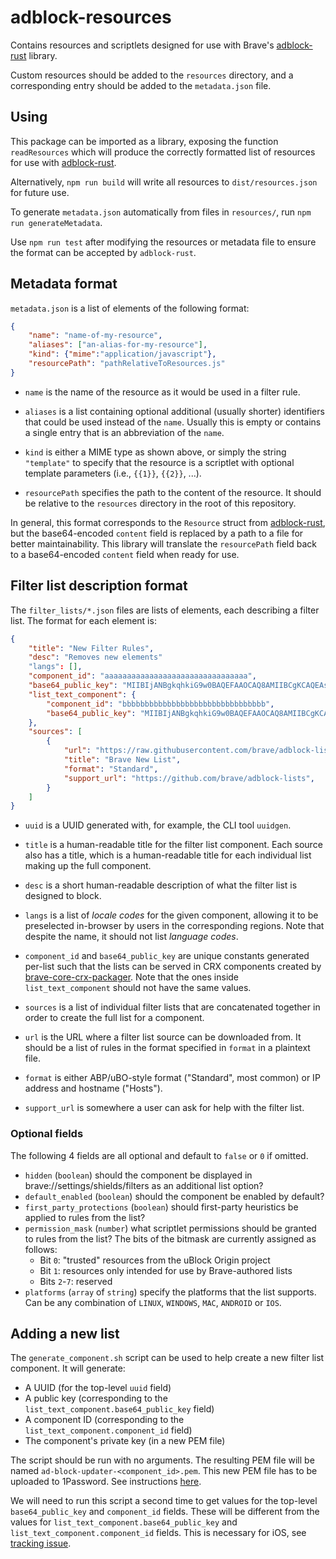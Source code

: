 # adblock-resources

Contains resources and scriptlets designed for use with Brave's [adblock-rust](https://github.com/brave/adblock-rust) library.

Custom resources should be added to the `resources` directory, and a corresponding entry should be added to the `metadata.json` file.

## Using

This package can be imported as a library, exposing the function `readResources` which will produce the correctly formatted list of resources for use with [adblock-rust](https://github.com/brave/adblock-rust).

Alternatively, `npm run build` will write all resources to `dist/resources.json` for future use.

To generate `metadata.json` automatically from files in `resources/`, run `npm run generateMetadata`.

Use `npm run test` after modifying the resources or metadata file to ensure the format can be accepted by `adblock-rust`.

## Metadata format

`metadata.json` is a list of elements of the following format:

```json
{
    "name": "name-of-my-resource",
    "aliases": ["an-alias-for-my-resource"],
    "kind": {"mime":"application/javascript"},
    "resourcePath": "pathRelativeToResources.js"
}
```

- `name` is the name of the resource as it would be used in a filter rule.

- `aliases` is a list containing optional additional (usually shorter) identifiers that could be used instead of the `name`. Usually this is empty or contains a single entry that is an abbreviation of the `name`.

- `kind` is either a MIME type as shown above, or simply the string `"template"` to specify that the resource is a scriptlet with optional template parameters (i.e., `{{1}}`, `{{2}}`, ...).

- `resourcePath` specifies the path to the content of the resource. It should be relative to the `resources` directory in the root of this repository.

In general, this format corresponds to the `Resource` struct from [adblock-rust](https://github.com/brave/adblock-rust), but the base64-encoded `content` field is replaced by a path to a file for better maintainability. This library will translate the `resourcePath` field back to a base64-encoded `content` field when ready for use.

## Filter list description format

The `filter_lists/*.json` files are lists of elements, each describing a filter list. The format for each element is:

```json
{
    "title": "New Filter Rules",
    "desc": "Removes new elements"
    "langs": [],
    "component_id": "aaaaaaaaaaaaaaaaaaaaaaaaaaaaaaaa",
    "base64_public_key": "MIIBIjANBgkqhkiG9w0BAQEFAAOCAQ8AMIIBCgKCAQEAs...IDAQAB",
    "list_text_component": {
        "component_id": "bbbbbbbbbbbbbbbbbbbbbbbbbbbbbbbb",
        "base64_public_key": "MIIBIjANBgkqhkiG9w0BAQEFAAOCAQ8AMIIBCgKCAQEAs...IDAQAB",
    },
    "sources": [
        {
            "url": "https://raw.githubusercontent.com/brave/adblock-lists/master/brave-lists/new-list.txt",
            "title": "Brave New List",
            "format": "Standard",
            "support_url": "https://github.com/brave/adblock-lists",
        }
    ]
}
```

- `uuid` is a UUID generated with, for example, the CLI tool `uuidgen`.

- `title` is a human-readable title for the filter list component. Each source also has a title, which is a human-readable title for each individual list making up the full component.

- `desc` is a short human-readable description of what the filter list is designed to block.

- `langs` is a list of _locale codes_ for the given component, allowing it to be preselected in-browser by users in the corresponding regions. Note that despite the name, it should not list _language codes_.

- `component_id` and `base64_public_key` are unique constants generated per-list such that the lists can be served in CRX components created by [brave-core-crx-packager](https://github.com/brave/brave-core-crx-packager). Note that the ones inside `list_text_component` should not have the same values.

- `sources` is a list of individual filter lists that are concatenated together in order to create the full list for a component.

- `url` is the URL where a filter list source can be downloaded from. It should be a list of rules in the format specified in `format` in a plaintext file.

- `format` is either ABP/uBO-style format ("Standard", most common) or IP address and hostname ("Hosts").

- `support_url` is somewhere a user can ask for help with the filter list.

### Optional fields

The following 4 fields are all optional and default to `false` or `0` if omitted.

- `hidden` (`boolean`) should the component be displayed in brave://settings/shields/filters as an additional list option?
- `default_enabled` (`boolean`) should the component be enabled by default?
- `first_party_protections` (`boolean`) should first-party heuristics be applied to rules from the list?
- `permission_mask` (`number`) what scriptlet permissions should be granted to rules from the list?
  The bits of the bitmask are currently assigned as follows:
    - Bit `0`: "trusted" resources from the uBlock Origin project
    - Bit `1`: resources only intended for use by Brave-authored lists
    - Bits `2`-`7`: reserved
- `platforms` (`array` of `string`) specify the platforms that the list supports. Can be any combination of `LINUX`, `WINDOWS`, `MAC`, `ANDROID` or `IOS`.

## Adding a new list

The `generate_component.sh` script can be used to help create a new filter list component.
It will generate:
- A UUID (for the top-level `uuid` field)
- A public key (corresponding to the `list_text_component.base64_public_key` field)
- A component ID (corresponding to the `list_text_component.component_id` field)
- The component's private key (in a new PEM file)

The script should be run with no arguments.
The resulting PEM file will be named `ad-block-updater-<component_id>.pem`. This new PEM file has to be uploaded to 1Password. See instructions [here](https://github.com/brave/internal/wiki/Uploading-new-adblock-list-PEM-file-to-1Password).

We will need to run this script a second time to get values for the top-level `base64_public_key` and `component_id` fields. These will be different from the values for `list_text_component.base64_public_key` and `list_text_component.component_id` fields. This is necessary for iOS, see [tracking issue](https://github.com/brave/brave-ios/issues/5974).
